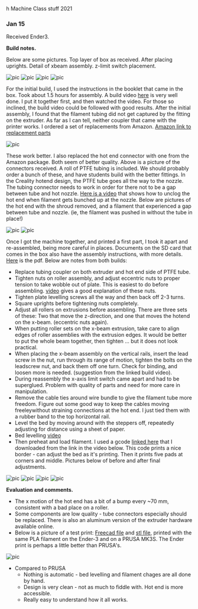 h Machine Class stuff 2021

### Jan 15

Received Ender3.

**Build notes.**

Below are some pictures.  Top layer of box as received.  After placing uprights.  Detail of xbeam assembly.  z-limit switch placement.

![pic](./figs/box.jpg)
![pic](./figs/prights.jpg)
![pic](./figs/xbeam.jpg)
![pic](./figs/zlimit.jpg)


For the initial build, I used the instructions in the booklet that came in the box.  Took about 1.5 hours for assembly.  A build video [here](https://www.youtube.com/watch?v=me8Qrwh907Q&feature=emb_title) is very well done. I put it together first, and then watched the video. For those so  
 inclined, the build video could be followed with good results.  After the initial assembly, I found that the filament tubing did not get captured by the fitting on the extruder.  As far as I can tell, neither coupler that came with the printer works.  I ordered a set of replacements from Amazon.   [Amazon link to replacement parts](https://amzn.to/2JXDcvX)   

![pic](./figs/fittings.jpg)

These work better.  I also replaced the hot end connector with one from the Amazon package.  Both seem of better quality.
Above is a picture of the connectors received. A roll of PTFE tubing is included.  We should probably order a bunch of these, and have students build with the better fittings.  In the Creality hotend design, the PTFE tube goes all the way to the nozzle.  The tubing connector needs to work in order for there not to be a gap between tube and hot nozzle.   [Here is a video](https://www.youtube.com/watch?v=30qqKUwviww) that shows how to unclog the hot end when filament gets bunched up at the nozzle.  Below are pictures of the hot end with the shroud removed, and a filament that experienced a gap between tube and nozzle. (ie, the filament was pushed in without the tube in place!)

![pic](./figs/hotend.jpg)
![pic](./figs/hot-gap.jpg)

Once I got the machine together, and printed a first part, I took it apart and re-assembled, being more careful in places. Documents on the SD card that comes in the box also have the assembly instructions, with more details.  [Here](ender3_assy.pdf) is the pdf.
 Below are notes from both builds: 

  * Replace tubing coupler on both extruder and hot end side of PTFE tube.  
  * Tighten nuts on roller assembly, and adjust eccentric nuts to proper tension to take wobble out of plate.  This is easiest to do before assembling.   [video](https://www.youtube.com/watch?v=GsEdU8ZtI6U) gives a good explanation of these nuts.
  * Tighten plate levelling screws all the way and then back off 2-3 turns.
  * Square uprights before tightening nuts completely.
  * Adjust all rollers on extrusions before assembling.  There are three sets of these:  Two that move the z-direction, and one that moves the hotend on the x-beam.  (eccentric nuts again).
  * When putting roller sets on the x-beam extrusion, take care to align edges of roller assemblies with the extrusion edges.  It would be better to put the whole beam together, then tighten ... but it does not look practical.
  * When placing the x-beam assembly on the vertical rails, insert the lead screw in the nut, run through its range of motion, tighten the bolts on the leadscrew nut, and back them off one turn.  Check for binding, and loosen more is needed. (suggestion from the linked build video).
  * During reassembly the x-axis limit switch came apart and had to be superglued.  Problem with quality of parts and need for more care in manipulation.
  * Remove the cable ties around wire bundle to give the filament tube more freedom.  Figure out some good way to keep the cables moving freeleywithout straining connections at the hot end.  I just tied them with a rubber band to the top horizontal rail.  
  * Level the bed by moving around with the steppers off, repeatedly adjusting for distance using a sheet of paper.  
  * Bed levelling [video](https://www.youtube.com/watch?v=5eqTmb01cBk) 
  * Then preheat and load filament.  I used a gcode [linked here](./CE3_FDG_Bed_Level_190x190.gcode) that I downloaded from the link in the video below.  This code prints a nice border - can adjust the bed as it's printing.  Then it prints five pads at corners and middle.  Pictures below of before and after final adjustments.

![pic](./figs/corner001.jpg)
![pic](./figs/upperleft.jpg)
![pic](./figs/corners_adj.jpg)
![pic](./figs/upperleft_adj.jpg)

**Evaluation and comments.**

* The x motion of the hot end has a bit of a bump every ~70 mm, consistent with a bad place on a roller.  
* Some components are low quality - tube connectors especially should be replaced.  There is also an aluminum version of the extruder hardware available online.
* Below is a picture of a test print: [Freecad file](./overhang_test.FCStd) and [stl file](./overhang.stl), printed with the same PLA filament on the Ender-3 and on a PRUSA MK3S. The Ender print is perhaps a little better than PRUSA's. 

![pic](./figs/comparison.jpg)

* Compared to PRUSA
	* Nothing is automatic - bed levelling and filament chages are all done by hand.
	* Design is very clean - not as much to fiddle with.  Hot end is more accessible.
	* Really easy to understand how it all works.  
